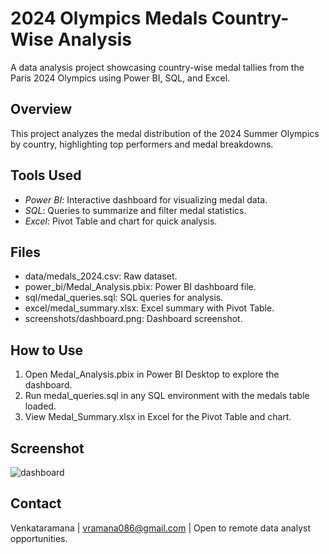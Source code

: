 # 2024 Olympics Medals Country-Wise Analysis
A data analysis project showcasing country-wise medal tallies from the Paris 2024 Olympics using Power BI, SQL, and Excel.

## Overview
This project analyzes the medal distribution of the 2024 Summer Olympics by country, highlighting top performers and medal breakdowns.

## Tools Used
- *Power BI*: Interactive dashboard for visualizing medal data.
- *SQL*: Queries to summarize and filter medal statistics.
- *Excel*: Pivot Table and chart for quick analysis.

## Files
- data/medals_2024.csv: Raw dataset.
- power_bi/Medal_Analysis.pbix: Power BI dashboard file.
- sql/medal_queries.sql: SQL queries for analysis.
- excel/medal_summary.xlsx: Excel summary with Pivot Table.
- screenshots/dashboard.png: Dashboard screenshot.

## How to Use
1. Open Medal_Analysis.pbix in Power BI Desktop to explore the dashboard.
2. Run medal_queries.sql in any SQL environment with the medals table loaded.
3. View Medal_Summary.xlsx in Excel for the Pivot Table and chart.

## Screenshot
![dashboard](https://github.com/user-attachments/assets/847ebcfc-7e57-4092-bcc8-2ac5ad3d0718)

## Contact
Venkataramana | vramana086@gmail.com | Open to remote data analyst opportunities.
